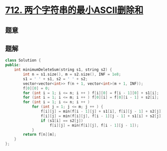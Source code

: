 #  [712. 两个字符串的最小ASCII删除和](https://leetcode-cn.com/problems/minimum-ascii-delete-sum-for-two-strings/)

## 题意



## 题解



```c++
class Solution {
public:
    int minimumDeleteSum(string s1, string s2) {
        int n = s1.size(), m = s2.size(), INF = 1e8;
        s1 = ' ' + s1, s2 = ' ' + s2;
        vector<vector<int>> f(n + 1, vector<int>(m + 1, INF));
        f[0][0] = 0;
        for (int i = 1; i <= n; i ++ ) f[i][0] = f[i - 1][0] + s1[i];
        for (int i = 1; i <= m; i ++ ) f[0][i] = f[0][i - 1] + s2[i];
        for (int i = 1; i <= n; i ++ )
            for (int j = 1; j <= m; j ++ ) {
                f[i][j] = min(f[i - 1][j] + s1[i], f[i][j - 1] + s2[j]);
                f[i][j] = min(f[i][j], f[i - 1][j - 1] + s1[i] + s2[j]);
                if (s1[i] == s2[j])
                    f[i][j] = min(f[i][j], f[i - 1][j - 1]);
            }
        return f[n][m];
    }
};
```



```python3

```

